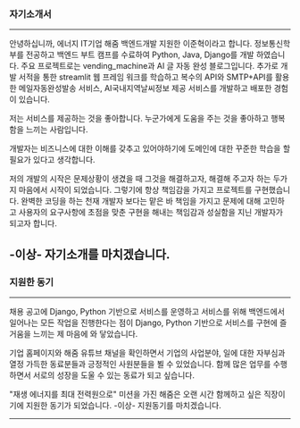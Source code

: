 ### 자기소개서
---------------------
안녕하십니까, 에너지 IT기업 해줌 백엔드개발 지원한 이준혁이라고 합니다.
정보통신학부를 전공하고 백엔드 부트 캠프를 수료하여 Python, Java, Django를 개발 하였습니다. 주요 프로젝트로는 vending_machine과 AI 글 자동 완성 블로그입니다. 추가로 개발 서적을 통한 streamlit 웹 프레임 워크를 학습하고 복수의 API와 SMTP+API를 활용한 메일자동완성발송 서비스, AI국내지역날씨정보 제공 서비스를 개발하고 배포한 경험이 있습니다.

저는 서비스를 제공하는 것을 좋아합니다. 
누군가에게 도움을 주는 것을 좋아하고 행복함을 느끼는 사람입니다.

개발자는 비즈니스에 대한 이해를 갖추고 있어야하기에 도메인에 대한 꾸준한 학습을 할 필요가 있다고 생각합니다.

저의 개발의 시작은 문제상황이 생겼을 때 그것을 해결하고자, 해결해 주고자 하는 두가지 마음에서 시작이 되었습니다. 그렇기에 항상 책임감을 가지고 프로젝트를 구현했습니다. 완벽한 코딩을 하는 천재 개발자 보다는 맡은 바 책임을 가지고 문제에 대해 고민하고 사용자의 요구사항에 초점을 맞춘 구현을 해내는 책임감과 성실함을 지닌 개발자가 되고자 합니다. 

-이상- 자기소개를 마치겠습니다.
---------------------

### 지원한 동기
---------------------
채용 공고에 Django, Python 기반으로 서비스를 운영하고 서비스를 위해 백엔드에서 일어나는 모든 작업을 진행한다는 점이 Django, Python 기반으로 서비스를 구현에 즐거움을 느끼는 제 마음에 와 닿았습니다.

기업 홈페이지와 해줌 유튜브 채널을 확인하면서 기업의 사업분야, 일에 대한 자부심과 열정 가득한 동료분들과 긍정적인 사원분들을 뵐 수 있었습니다. 함께 많은 업무를 수행하면서 서로의 성장을 도울 수 있는 동료가 되고 싶습니다.

"재생 에너지를 최대 전력원으로" 미션을 가진 해줌은 오랜 시간 함께하고 싶은 직장이기에 지원한 동기가 되었습니다. 
-이상- 지원동기를 마치겠습니다. 

---------------------